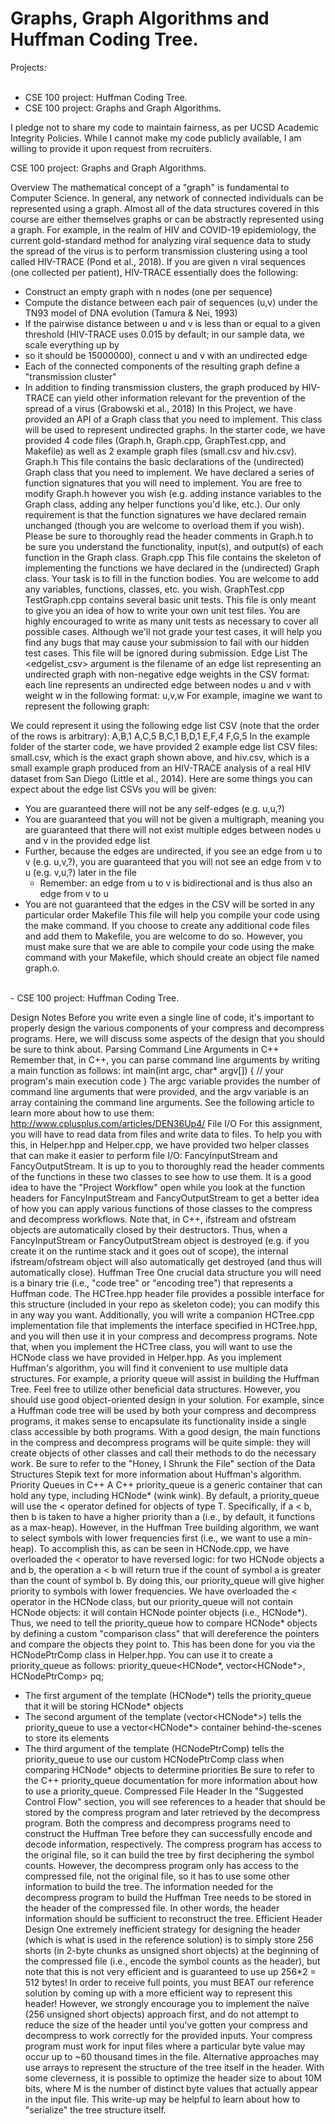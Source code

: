 # Graphs, Graph Algorithms and Huffman Coding Tree. <br>
Projects:<br>
<br>
- CSE 100 project: Huffman Coding Tree. <br>
- CSE 100 project: Graphs and Graph Algorithms. <br>

I pledge not to share my code to maintain fairness, as per UCSD Academic Integrity Policies. While I cannot make my code publicly available, I am willing to provide it upon request from recruiters. <br>

CSE 100 project: Graphs and Graph Algorithms. <br>


Overview
The mathematical concept of a "graph" is fundamental to Computer Science. In general, any network of connected individuals can be represented using a graph. Almost all of the data structures covered in this course are either themselves graphs or can be abstractly represented using a graph.
For example, in the realm of HIV and COVID-19 epidemiology, the current gold-standard method for analyzing viral sequence data to study the spread of the virus is to perform transmission clustering using a tool called HIV-TRACE (Pond et al., 2018). If you are given n viral sequences (one collected per patient), HIV-TRACE essentially does the following:
* Construct an empty graph with n nodes (one per sequence)
* Compute the distance between each pair of sequences (u,v) under the TN93 model of DNA evolution (Tamura & Nei, 1993)
* If the pairwise distance between u and v is less than or equal to a given threshold (HIV-TRACE uses 0.015 by default; in our sample data, we scale everything up by
* so it should be 15000000), connect u and v with an undirected edge
* Each of the connected components of the resulting graph define a "transmission cluster"
* In addition to finding transmission clusters, the graph produced by HIV-TRACE can yield other information relevant for the prevention of the spread of a virus (Grabowski et al., 2018)
In this Project, we have provided an API of a Graph class that you need to implement. This class will be used to represent undirected graphs. In the starter code, we have provided 4 code files (Graph.h, Graph.cpp, GraphTest.cpp, and Makefile) as well as 2 example graph files (small.csv and hiv.csv).
Graph.h
This file contains the basic declarations of the (undirected) Graph class that you need to implement. We have declared a series of function signatures that you will need to implement. You are free to modify Graph.h however you wish (e.g. adding instance variables to the Graph class, adding any helper functions you'd like, etc.). Our only requirement is that the function signatures we have declared remain unchanged (though you are welcome to overload them if you wish).
Please be sure to thoroughly read the header comments in Graph.h to be sure you understand the functionality, input(s), and output(s) of each function in the Graph class.
Graph.cpp
This file contains the skeleton of implementing the functions we have declared in the (undirected) Graph class. Your task is to fill in the function bodies. You are welcome to add any variables, functions, classes, etc. you wish.
GraphTest.cpp
TestGraph.cpp contains several basic unit tests. This file is only meant to give you an idea of how to write your own unit test files. You are highly encouraged to write as many unit tests as necessary to cover all possible cases. Although we'll not grade your test cases, it will help you find any bugs that may cause your submission to fail with our hidden test cases. This file will be ignored during submission.
Edge List
The <edgelist_csv> argument is the filename of an edge list representing an undirected graph with non-negative edge weights in the CSV format: each line represents an undirected edge between nodes u and v with weight w in the following format: u,v,w
For example, imagine we want to represent the following graph:

We could represent it using the following edge list CSV (note that the order of the rows is arbitrary):
A,B,1
A,C,5
B,C,1
B,D,1
E,F,4
F,G,5
In the example folder of the starter code, we have provided 2 example edge list CSV files: small.csv, which is the exact graph shown above, and hiv.csv, which is a small example graph produced from an HIV-TRACE analysis of a real HIV dataset from San Diego (Little et al., 2014).
Here are some things you can expect about the edge list CSVs you will be given:
* You are guaranteed there will not be any self-edges (e.g. u,u,?)
* You are guaranteed that you will not be given a multigraph, meaning you are guaranteed that there will not exist multiple edges between nodes u and v in the provided edge list
* Further, because the edges are undirected, if you see an edge from u to v (e.g. u,v,?), you are guaranteed that you will not see an edge from v to u (e.g. v,u,?) later in the file
    * Remember: an edge from u to v is bidirectional and is thus also an edge from v to u
* You are not guaranteed that the edges in the CSV will be sorted in any particular order
Makefile
This file will help you compile your code using the make command. If you choose to create any additional code files and add them to Makefile, you are welcome to do so. However, you must make sure that we are able to compile your code using the make command with your Makefile, which should create an object file named graph.o.


<br>
- CSE 100 project: Huffman Coding Tree. <br>

Design Notes
Before you write even a single line of code, it's important to properly design the various components of your compress and decompress programs. Here, we will discuss some aspects of the design that you should be sure to think about.
Parsing Command Line Arguments in C++
Remember that, in C++, you can parse command line arguments by writing a main function as follows:
int main(int argc, char* argv[]) {
    // your program's main execution code
}
The argc variable provides the number of command line arguments that were provided, and the argv variable is an array containing the command line arguments. See the following article to learn more about how to use them:
http://www.cplusplus.com/articles/DEN36Up4/
File I/O
For this assignment, you will have to read data from files and write data to files. To help you with this, in Helper.hpp and Helper.cpp, we have provided two helper classes that can make it easier to perform file I/O: FancyInputStream and FancyOutputStream. It is up to you to thoroughly read the header comments of the functions in these two classes to see how to use them. It is a good idea to have the "Project Workflow" open while you look at the function headers for FancyInputStream and FancyOutputStream to get a better idea of how you can apply various functions of those classes to the compress and decompress workflows.
Note that, in C++, ifstream and ofstream objects are automatically closed by their destructors. Thus, when a FancyInputStream or FancyOutputStream object is destroyed (e.g. if you create it on the runtime stack and it goes out of scope), the internal ifstream/ofstream object will also automatically get destroyed (and thus will automatically close).
Huffman Tree
One crucial data structure you will need is a binary trie (i.e., "code tree" or "encoding tree") that represents a Huffman code. The HCTree.hpp header file provides a possible interface for this structure (included in your repo as skeleton code); you can modify this in any way you want.
Additionally, you will write a companion HCTree.cpp implementation file that implements the interface specified in HCTree.hpp, and you will then use it in your compress and decompress programs. Note that, when you implement the HCTree class, you will want to use the HCNode class we have provided in Helper.hpp.
As you implement Huffman's algorithm, you will find it convenient to use multiple data structures. For example, a priority queue will assist in building the Huffman Tree. Feel free to utilize other beneficial data structures. However, you should use good object-oriented design in your solution. For example, since a Huffman code tree will be used by both your compress and decompress programs, it makes sense to encapsulate its functionality inside a single class accessible by both programs. With a good design, the main functions in the compress and decompress programs will be quite simple: they will create objects of other classes and call their methods to do the necessary work.
Be sure to refer to the "Honey, I Shrunk the File" section of the Data Structures Stepik text for more information about Huffman's algorithm.
Priority Queues in C++
A C++ priority_queue is a generic container that can hold any type, including HCNode* (wink wink). By default, a priority_queue<T> will use the < operator defined for objects of type T. Specifically, if a < b, then b is taken to have a higher priority than a (i.e., by default, it functions as a max-heap).
However, in the Huffman Tree building algorithm, we want to select symbols with lower frequencies first (i.e., we want to use a min-heap). To accomplish this, as can be seen in HCNode.cpp, we have overloaded the < operator to have reversed logic: for two HCNode objects a and b, the operation a < b will return true if the count of symbol a is greater than the count of symbol b. By doing this, our priority_queue will give higher priority to symbols with lower frequencies.
We have overloaded the < operator in the HCNode class, but our priority_queue will not contain HCNode objects: it will contain HCNode pointer objects (i.e., HCNode*). Thus, we need to tell the priority_queue how to compare HCNode* objects by defining a custom "comparison class" that will dereference the pointers and compare the objects they point to. This has been done for you via the HCNodePtrComp class in Helper.hpp. You can use it to create a priority_queue as follows:
priority_queue<HCNode*, vector<HCNode*>, HCNodePtrComp> pq;
* The first argument of the template (HCNode*) tells the priority_queue that it will be storing HCNode* objects
* The second argument of the template (vector<HCNode*>) tells the priority_queue to use a vector<HCNode*> container behind-the-scenes to store its elements
* The third argument of the template (HCNodePtrComp) tells the priority_queue to use our custom HCNodePtrComp class when comparing HCNode* objects to determine priorities
Be sure to refer to the C++ priority_queue documentation for more information about how to use a priority_queue.
Compressed File Header
In the "Suggested Control Flow" section, you will see references to a header that should be stored by the compress program and later retrieved by the decompress program. Both the compress and decompress programs need to construct the Huffman Tree before they can successfully encode and decode information, respectively. The compress program has access to the original file, so it can build the tree by first deciphering the symbol counts. However, the decompress program only has access to the compressed file, not the original file, so it has to use some other information to build the tree. The information needed for the decompress program to build the Huffman Tree needs to be stored in the header of the compressed file. In other words, the header information should be sufficient to reconstruct the tree.
Efficient Header Design
One extremely inefficient strategy for designing the header (which is what is used in the reference solution) is to simply store 256 shorts (in 2-byte chunks as unsigned short objects) at the beginning of the compressed file (i.e., encode the symbol counts as the header), but note that this is not very efficient and is guaranteed to use up 256*2 = 512 bytes! In order to receive full points, you must BEAT our reference solution by coming up with a more efficient way to represent this header!
However, we strongly encourage you to implement the naïve (256 unsigned short objects) approach first, and do not attempt to reduce the size of the header until you’ve gotten your compress and decompress to work correctly for the provided inputs.
Your compress program must work for input files where a particular byte value may occur up to ~60 thousand times in the file.
Alternative approaches may use arrays to represent the structure of the tree itself in the header. With some cleverness, it is possible to optimize the header size to about 10M bits, where M is the number of distinct byte values that actually appear in the input file. This write-up may be helpful to learn about how to "serialize" the tree structure itself.
